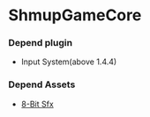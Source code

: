 # ShmupGameCore
### Depend plugin
* Input System(above 1.4.4)

### Depend Assets
* [8-Bit Sfx](https://assetstore.unity.com/packages/audio/sound-fx/8-bit-sfx-32831)